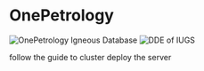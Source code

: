 # OnePetrology

![OnePetrology Igneous Database ](../images/logo.png) 
![DDE of IUGS](../images/ddelogo.png)

follow the guide to cluster deploy the server
